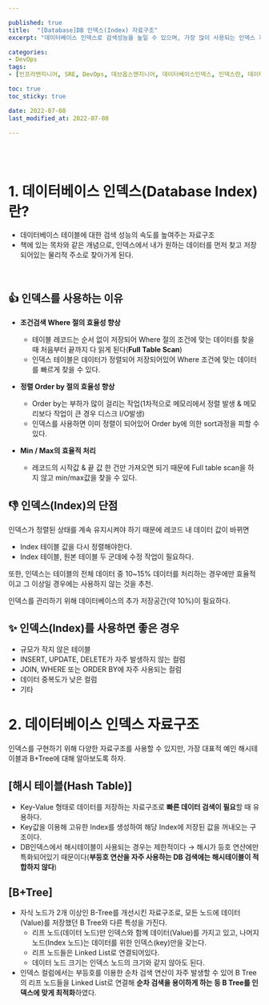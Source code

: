 ```yaml
---

published: true
title:  "[Database]DB 인덱스(Index) 자료구조"
excerpt: "데이터베이스 인덱스로 검색성능을 높일 수 있으며, 가장 많이 사용되는 인덱스 자료구조로는 해시테이블과 B+Tree가 있다"

categories:
- DevOps
tags:
- [인프라엔지니어, SRE, DevOps, 데브옵스엔지니어, 데이터베이스인덱스, 인덱스란, 데이터베이스인덱스종류, 인덱스자료구조, 해시테이블이란, B+tree란]

toc: true
toc_sticky: true

date: 2022-07-08
last_modified_at: 2022-07-08

---
```


<br/><br/>

# 1. 데이터베이스 인덱스(Database Index)란?

- 데이터베이스 테이블에 대한 검색 성능의 속도를 높여주는 자료구조
- 책에 있는 목차와 같은 개념으로, 인덱스에서 내가 원하는 데이터를 먼저 찾고 저장되어있는 물리적 주소로 찾아가게 된다.

<br/>

## 👍 인덱스를 사용하는 이유

- **조건검색 Where 절의 효율성 향상**
    - 테이블 레코드는 순서 없이 저장되어 Where 절의 조건에 맞는 데이터를 찾을 때 처음부터 끝까지 다 읽게 된다(**Full Table Scan**)
    - 인덱스 테이블은 데이터가 정렬되어 저장되어있어 Where 조건에 맞는 데이터를 빠르게 찾을 수 있다.

- **정렬 Order by 절의 효율성 향상**
    - Order by는 부하가 많이 걸리는 작업(1차적으로 메모리에서 정렬 발생 & 메모리보다 작업이 큰 경우 디스크 I/O발생)
    - 인덱스를 사용하면 이미 정렬이 되어있어 Order by에 의한 sort과정을 피할 수 있다.

- **Min / Max의 효율적 처리**
    - 레코드의 시작값 & 끝 값 한 건만 가져오면 되기 때문에 Full table scan을 하지 않고 min/max값을 찾을 수 있다.

## 👎 인덱스(Index)의 단점

인덱스가 정렬된 상태를 계속 유지시켜야 하기 때문에 레코드 내 데이터 값이 바뀌면 

- Index 테이블 값을 다시 정렬해야한다.
- Index 테이블, 원본 테이블 두 군데에 수정 작업이 필요하다.

또한, 인덱스는 테이블의 전체 데이터 중 10~15% 데이터를 처리하는 경우에만 효율적이고 그 이상일 경우에는 사용하지 않는 것을 추천.

인덱스를 관리하기 위해 데이터베이스의 추가 저장공간(약 10%)이 필요하다.

## ✨ 인덱스(Index)를 사용하면 좋은 경우

- 규모가 작지 않은 테이블
- INSERT, UPDATE, DELETE가 자주 발생하지 않는 컬럼
- JOIN, WHERE 또는 ORDER BY에 자주 사용되는 컬럼
- 데이터 중복도가 낮은 컬럼
- 기타

# 2. 데이터베이스 인덱스 자료구조

인덱스를 구현하기 위해 다양한 자료구조를 사용할 수 있지만, 가장 대표적 예인 해시테이블과 B+Tree에 대해 알아보도록 하자.

## [해시 테이블(Hash Table)]

- Key-Value 형태로 데이터를 저장하는 자료구조로 **빠른 데이터 검색이 필요**할 때 유용하다.
- Key값을 이용해 고유한 Index를 생성하여 해당 Index에 저장된 값을 꺼내오는 구조이다.
- DB인덱스에서 해시테이블이 사용되는 경우는 제한적이다 → 해시가 등호 연산에만 특화되어있기 때문이다(**부등호 연산을 자주 사용하는 DB 검색에는 해시테이블이 적합하지 않다**)

 

## [B+Tree]

- 자식 노드가 2개 이상인 B-Tree를 개선시킨 자료구조로, 모든 노드에 데이터(Value)를 저장했던 B Tree와 다른 특성을 가진다.
    - 리프 노드(데이터 노드)만 인덱스와 함께 데이터(Value)를 가지고 있고, 나머지 노드(Index 노드)는 데이터를 위한 인덱스(key)만을 갖는다.
    - 리프 노드들은 Linked List로 연결되어있다.
    - 데이터 노드 크기는 인덱스 노드의 크기와 같지 않아도 된다.
- 인덱스 컬럼에서는 부등호를 이용한 순차 검색 연산이 자주 발생할 수 있어 B Tree의 리프 노드들을 Linked List로 연결해 **순차 검색을 용이하게 하는 등 B Tree를 인덱스에 맞게 최적화**하였다.

<br/><br/>
